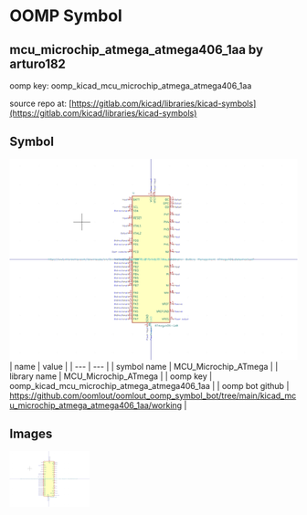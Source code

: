 # OOMP Symbol  
## mcu_microchip_atmega_atmega406_1aa  by arturo182  
  
oomp key: oomp_kicad_mcu_microchip_atmega_atmega406_1aa  
  
source repo at: [https://gitlab.com/kicad/libraries/kicad-symbols](https://gitlab.com/kicad/libraries/kicad-symbols)  
## Symbol  
  
[![working.png](working_600.png)](working.png)  
| name | value | 
| --- | --- | 
| symbol name | MCU_Microchip_ATmega | 
| library name | MCU_Microchip_ATmega | 
| oomp key | oomp_kicad_mcu_microchip_atmega_atmega406_1aa | 
| oomp bot github | https://github.com/oomlout/oomlout_oomp_symbol_bot/tree/main/kicad_mcu_microchip_atmega_atmega406_1aa/working | 
## Images  
  
[![working.png](working_140.png)](working.png)  
